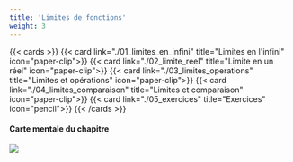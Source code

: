 ```yaml
---
title: 'Limites de fonctions'
weight: 3
---
```


{{< cards >}}
  {{< card link="./01_limites_en_infini" title="Limites en l'infini" icon="paper-clip">}}
  {{< card link="./02_limite_reel" title="Limite en un réel" icon="paper-clip">}}
  {{< card link="./03_limites_operations" title="Limites et opérations" icon="paper-clip">}}
  {{< card link="./04_limites_comparaison" title="Limites et comparaison" icon="paper-clip">}}
  {{< card link="./05_exercices" title="Exercices" icon="pencil">}}
{{< /cards >}}

#### Carte mentale du chapitre

![](/images/image18.png)